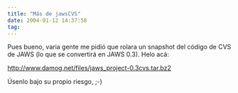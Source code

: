 ```yaml
---
title: "Más de jawsCVS"
date: 2004-01-12 14:37:58
tag: 
---
```

<p>Pues bueno, varia gente me pidió que rolara un snapshot del código de CVS de JAWS (lo que se convertirá en JAWS 0.3). Helo acá:</p>

<p><a href="http://web.archive.org/web/20040128181544/http://www.damog.net/files/jaws_project-0.3cvs.tar.bz2"><a href="http://www.damog.net/files/jaws_project-0.3cvs.tar.bz2">http://www.damog.net/files/jaws_project-0.3cvs.tar.bz2</a></a></p>

<p>Úsenlo bajo su propio riesgo, ;-)</p>
